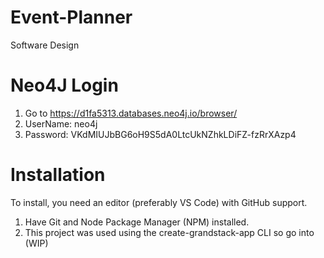 # Event-Planner
Software Design



# Neo4J Login
1. Go to https://d1fa5313.databases.neo4j.io/browser/
2. UserName: neo4j
3. Password: VKdMIUJbBG6oH9S5dA0LtcUkNZhkLDiFZ-fzRrXAzp4



# Installation 
  To install, you need an editor (preferably VS Code) with GitHub support. 
  1. Have Git and Node Package Manager (NPM) installed.
  2. This project was used using the create-grandstack-app CLI so go into (WIP)


